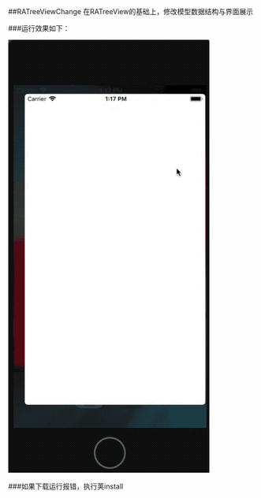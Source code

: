 
##RATreeViewChange
  在RATreeView的基础上，修改模型数据结构与界面展示


###运行效果如下：

![github-01.jpg](/Demo.gif "github-01.jpg")

###如果下载运行报错，执行荚install
